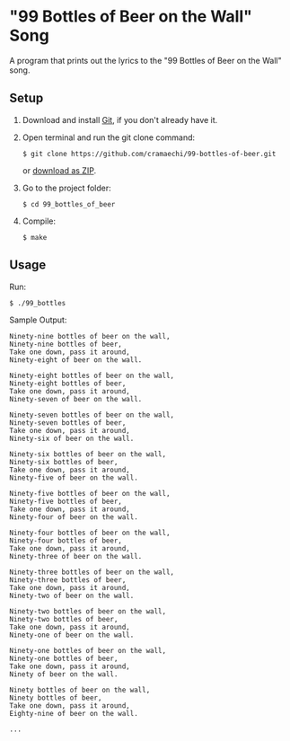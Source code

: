 # "99 Bottles of Beer on the Wall" Song
A program that prints out the lyrics to the "99 Bottles of Beer on the Wall" song.

## Setup
1. Download and install [Git](https://git-scm.com/downloads), if you don't already have it.

2. Open terminal and run the git clone command:

   ```
   $ git clone https://github.com/cramaechi/99-bottles-of-beer.git
   ```
    or [download as ZIP](https://github.com/cramaechi/99-bottles-of-beer/archive/master.zip).

3. Go to the project folder:

   ```
   $ cd 99_bottles_of_beer
   ```

4. Compile:

   ```
   $ make
   ```
   
## Usage
Run:

```
$ ./99_bottles
```

Sample Output:
```
Ninety-nine bottles of beer on the wall,
Ninety-nine bottles of beer,
Take one down, pass it around,
Ninety-eight of beer on the wall.

Ninety-eight bottles of beer on the wall,
Ninety-eight bottles of beer,
Take one down, pass it around,
Ninety-seven of beer on the wall.

Ninety-seven bottles of beer on the wall,
Ninety-seven bottles of beer,
Take one down, pass it around,
Ninety-six of beer on the wall.

Ninety-six bottles of beer on the wall,
Ninety-six bottles of beer,
Take one down, pass it around,
Ninety-five of beer on the wall.

Ninety-five bottles of beer on the wall,
Ninety-five bottles of beer,
Take one down, pass it around,
Ninety-four of beer on the wall.

Ninety-four bottles of beer on the wall,
Ninety-four bottles of beer,
Take one down, pass it around,
Ninety-three of beer on the wall.

Ninety-three bottles of beer on the wall,
Ninety-three bottles of beer,
Take one down, pass it around,
Ninety-two of beer on the wall.

Ninety-two bottles of beer on the wall,
Ninety-two bottles of beer,
Take one down, pass it around,
Ninety-one of beer on the wall.

Ninety-one bottles of beer on the wall,
Ninety-one bottles of beer,
Take one down, pass it around,
Ninety of beer on the wall.

Ninety bottles of beer on the wall,
Ninety bottles of beer,
Take one down, pass it around,
Eighty-nine of beer on the wall.

...
```
